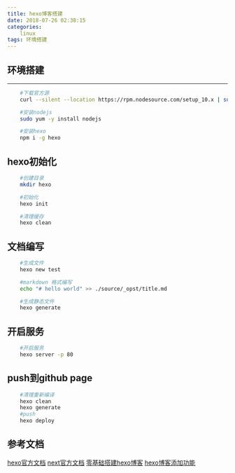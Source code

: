 ```yaml
---
title: hexo博客搭建
date: 2018-07-26 02:38:15
categories:
	linux
tags: 环境搭建
---
```


## 环境搭建
-----
```bash
	#下载官方源  
	curl --silent --location https://rpm.nodesource.com/setup_10.x | sudo bash -

	#安装nodejs  
	sudo yum -y install nodejs

	#安装hexo  
	npm i -g hexo
```

<!--more -->

## hexo初始化

```bash
	#创建目录
	mkdir hexo 

	#初始化
	hexo init

	#清理缓存
	hexo clean
```
## 文档编写
```bash
	#生成文件
	hexo new test

	#markdown 格式编写
	echo "# hello world" >> ./source/_opst/title.md

	#生成静态文件
	hexo generate
```

## 开启服务
```bash
	#开启服务
	hexo server -p 80
```

## push到github page
```bash
	#清理重新编译
	hexo clean
	hexo generate 
	#push
	hexo deploy
```
## 参考文档

[hexo官方文档](https://hexo.io/zh-cn/docs/)
[next官方文档](http://theme-next.iissnan.com/)
[零基础搭建hexo博客](https://www.cnblogs.com/visugar/p/6821777.html)
[hexo博客添加功能](https://www.cnblogs.com/mrwuzs/p/7943337.html)

